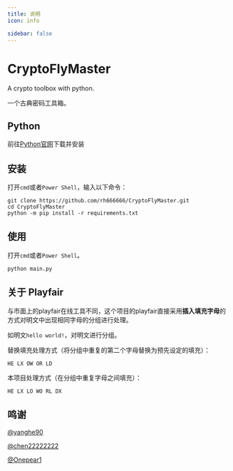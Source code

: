 ```yaml
---
title: 说明
icon: info

sidebar: false
---
```


# CryptoFlyMaster

A crypto toolbox with python.  

一个古典密码工具箱。

## Python

前往<a href = 'https://www.python.org/downloads/'>Python官网</a>下载并安装

## 安装

打开`cmd`或者`Power Shell`，输入以下命令：

```shell
git clone https://github.com/rh666666/CryptoFlyMaster.git
cd CryptoFlyMaster
python -m pip install -r requirements.txt
```

## 使用

打开`cmd`或者`Power Shell`。  

```shell
python main.py
```

## 关于 Playfair

与市面上的playfair在线工具不同，这个项目的playfair直接采用**插入填充字母**的方式对明文中出现相同字母的分组进行处理。

如明文`hello world!`，对明文进行分组。

替换填充处理方式（将分组中重复的第二个字母替换为预先设定的填充）：

```
HE LX OW OR LD
```

本项目处理方式（在分组中重复字母之间填充）：

```
HE LX LO WO RL DX
```



## 鸣谢

<a href='https://github.com/yanghe90'>@yanghe90</a>

<a href='https://github.com/chen22222222'>@chen22222222</a>

[@Onepear1](https://github.com/Onepear1)